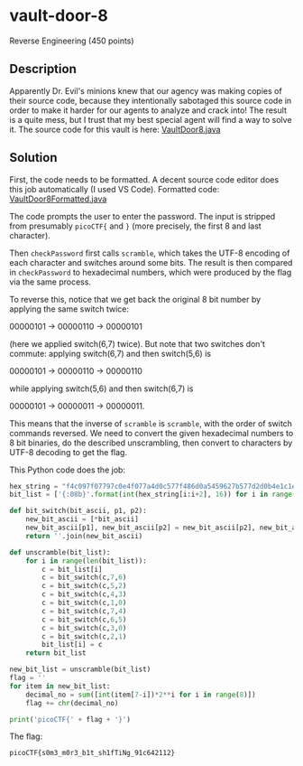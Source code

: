 # vault-door-8
Reverse Engineering (450 points)

## Description
Apparently Dr. Evil's minions knew that our agency was making copies of their source code, because they intentionally sabotaged this source code in order to make it harder for our agents 
to analyze and crack into! The result is a quite mess, but I trust that my best special agent will find a way to solve it. The source code for this vault is here: [VaultDoor8.java](./VaultDoor8.java)

## Solution
First, the code needs to be formatted. A decent source code editor does this job automatically (I used VS Code). Formatted code: [VaultDoor8Formatted.java](./VaultDoor8Formatted.java)

The code prompts the user to enter the password. The input is stripped from presumably ```picoCTF{``` and ```}``` (more precisely, the first 8 and last character).

Then ```checkPassword``` first calls ```scramble```, which takes the UTF-8 encoding of each character and switches around some bits. The result is then compared in ```checkPassword``` to hexadecimal 
numbers, which were produced by the flag via the same process.

To reverse this, notice that we get back the original 8 bit number by applying the same switch twice: 

00000101 -> 00000110 -> 00000101 

(here we applied switch(6,7) twice). But note that two 
switches don't commute: applying switch(6,7) and then switch(5,6) is 

00000101 -> 00000110 -> 00000110

while applying switch(5,6) and then switch(6,7) is 

00000101 -> 00000011 -> 00000011. 

This means that the 
inverse of ```scramble``` is ```scramble```, with the order of switch commands reversed. We need to convert the given hexadecimal numbers to 8 bit binaries, do the described unscrambling, then convert to
characters by UTF-8 decoding to get the flag. 

This Python code does the job:

```python
hex_string = "f4c097f07797c0e4f077a4d0c577f486d0a5459627b577d2d0b4e1c1e0d0d0e0"
bit_list = ['{:08b}'.format(int(hex_string[i:i+2], 16)) for i in range(0, 63, 2)]

def bit_switch(bit_ascii, p1, p2):
    new_bit_ascii = [*bit_ascii]
    new_bit_ascii[p1], new_bit_ascii[p2] = new_bit_ascii[p2], new_bit_ascii[p1]
    return ''.join(new_bit_ascii)

def unscramble(bit_list):
    for i in range(len(bit_list)):
        c = bit_list[i]
        c = bit_switch(c,7,6)
        c = bit_switch(c,5,2)
        c = bit_switch(c,4,3)
        c = bit_switch(c,1,0)
        c = bit_switch(c,7,4)
        c = bit_switch(c,6,5)
        c = bit_switch(c,3,0)
        c = bit_switch(c,2,1)
        bit_list[i] = c
    return bit_list

new_bit_list = unscramble(bit_list)
flag = ''
for item in new_bit_list:
    decimal_no = sum([int(item[7-i])*2**i for i in range(8)])
    flag += chr(decimal_no)

print('picoCTF{' + flag + '}')
```
The flag:
```
picoCTF{s0m3_m0r3_b1t_sh1fTiNg_91c642112}
```
